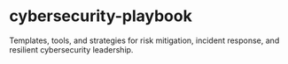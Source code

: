 # cybersecurity-playbook
Templates, tools, and strategies for risk mitigation, incident response, and resilient cybersecurity leadership.
